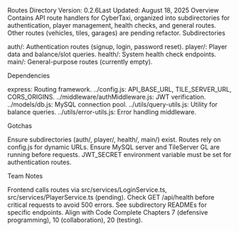 Routes Directory
Version: 0.2.6Last Updated: August 18, 2025
Overview
Contains API route handlers for CyberTaxi, organized into subdirectories for authentication, player management, health checks, and general routes. Other routes (vehicles, tiles, garages) are pending refactor.
Subdirectories

auth/: Authentication routes (signup, login, password reset).
player/: Player data and balance/slot queries.
health/: System health check endpoints.
main/: General-purpose routes (currently empty).

Dependencies

express: Routing framework.
../config.js: API_BASE_URL, TILE_SERVER_URL, CORS_ORIGINS.
../middleware/authMiddleware.js: JWT verification.
../models/db.js: MySQL connection pool.
../utils/query-utils.js: Utility for balance queries.
../utils/error-utils.js: Error handling middleware.

Gotchas

Ensure subdirectories (auth/, player/, health/, main/) exist.
Routes rely on config.js for dynamic URLs.
Ensure MySQL server and TileServer GL are running before requests.
JWT_SECRET environment variable must be set for authentication routes.

Team Notes

Frontend calls routes via src/services/LoginService.ts, src/services/PlayerService.ts (pending).
Check GET /api/health before critical requests to avoid 500 errors.
See subdirectory READMEs for specific endpoints.
Align with Code Complete Chapters 7 (defensive programming), 10 (collaboration), 20 (testing).
